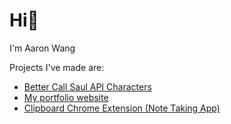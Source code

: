 <h1>Hi🙂</h1>

<p>I'm Aaron Wang</p>
<p>Projects I've made are: </p>
<ul>
<li><a href="https://github.com/1aaronw/bcs-characters">Better Call Saul API Characters</a></li>
  <li><a href="https://github.com/1aaronw/portfolior">My portfolio website</a></li>
<li><a href="https://github.com/1aaronw/Clipboard">Clipboard Chrome Extension (Note Taking App)</a></li>
</ul>


